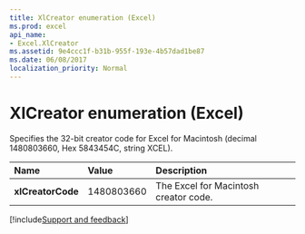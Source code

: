 ```yaml
---
title: XlCreator enumeration (Excel)
ms.prod: excel
api_name:
- Excel.XlCreator
ms.assetid: 9e4ccc1f-b31b-955f-193e-4b57dad1be87
ms.date: 06/08/2017
localization_priority: Normal
---
```



# XlCreator enumeration (Excel)

Specifies the 32-bit creator code for Excel for Macintosh (decimal 1480803660, Hex 5843454C, string XCEL).



|Name|Value|Description|
|:-----|:-----|:-----|
| **xlCreatorCode**|1480803660|The Excel for Macintosh creator code.|

[!include[Support and feedback](~/includes/feedback-boilerplate.md)]